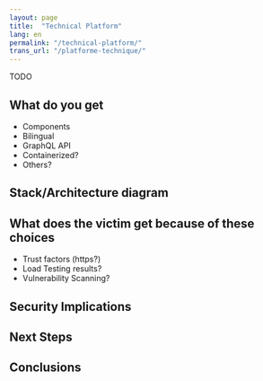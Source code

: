 ```yaml
---
layout: page
title:  "Technical Platform"
lang: en
permalink: "/technical-platform/"
trans_url: "/platforme-technique/"
---
```


TODO
## What do you get
- Components
- Bilingual
- GraphQL API
- Containerized?
- Others?

## Stack/Architecture diagram


## What does the victim get because of these choices
- Trust factors (https?)
- Load Testing results?
- Vulnerability Scanning?

## Security Implications

## Next Steps

## Conclusions
